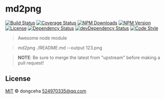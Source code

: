 # md2png

[![Build Status][travis-image]][travis-url]
[![Coverage Status][codecov-image]][codecov-url]
[![NPM Downloads][downloads-image]][downloads-url]
[![NPM Version][version-image]][version-url]
[![License][license-image]][license-url]
[![Dependency Status][dependency-image]][dependency-url]
[![devDependency Status][devdependency-image]][devdependency-url]
[![Code Style][style-image]][style-url]

> Awesome node module

>  md2png ./README.md --output 123.png

> **NOTE**: Be sure to merge the latest from "upstream" before making a pull request!

## License

[MIT](LICENSE) &copy; dongceha <524970335@qq.com>



[travis-image]: https://img.shields.io/travis/524970335@qq.com/md2png/master.svg
[travis-url]: https://travis-ci.org/524970335@qq.com/md2png
[codecov-image]: https://img.shields.io/codecov/c/github/524970335@qq.com/md2png/master.svg
[codecov-url]: https://codecov.io/gh/524970335@qq.com/md2png
[downloads-image]: https://img.shields.io/npm/dm/md2png.svg
[downloads-url]: https://npmjs.org/package/md2png
[version-image]: https://img.shields.io/npm/v/md2png.svg
[version-url]: https://npmjs.org/package/md2png
[license-image]: https://img.shields.io/github/license/524970335@qq.com/md2png.svg
[license-url]: https://github.com/524970335@qq.com/md2png/blob/master/LICENSE
[dependency-image]: https://img.shields.io/david/524970335@qq.com/md2png.svg
[dependency-url]: https://david-dm.org/524970335@qq.com/md2png
[devdependency-image]: https://img.shields.io/david/dev/524970335@qq.com/md2png.svg
[devdependency-url]: https://david-dm.org/524970335@qq.com/md2png?type=dev
[style-image]: https://img.shields.io/badge/code_style-standard-brightgreen.svg
[style-url]: https://standardjs.com
